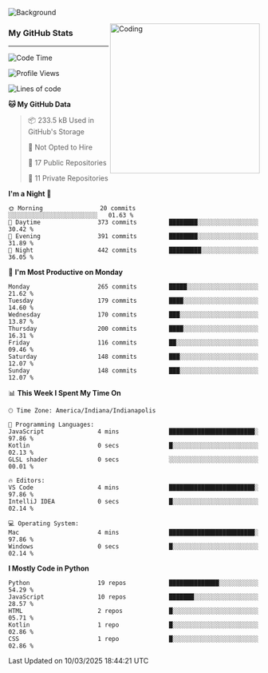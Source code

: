 ![Background](https://github.com/Nguyen-Noah/Nguyen-Noah/assets/112649680/f5d2296f-0508-400c-abcf-47c085708a2a)

<img align="right" alt="Coding" width="300" src="https://cdn.dribbble.com/users/1277312/screenshots/14733298/media/39b1045e593737587dd60e42c8422d1f.gif" >

### My GitHub Stats
---
<!--START_SECTION:waka-->
![Code Time](http://img.shields.io/badge/Code%20Time-483%20hrs%2033%20mins-blue)

![Profile Views](http://img.shields.io/badge/Profile%20Views-0-blue)

![Lines of code](https://img.shields.io/badge/From%20Hello%20World%20I%27ve%20Written-9.9%20million%20lines%20of%20code-blue)

**🐱 My GitHub Data** 

> 📦 233.5 kB Used in GitHub's Storage 
 > 
> 🚫 Not Opted to Hire
 > 
> 📜 17 Public Repositories 
 > 
> 🔑 11 Private Repositories 
 > 
**I'm a Night 🦉** 

```text
🌞 Morning                20 commits          ░░░░░░░░░░░░░░░░░░░░░░░░░   01.63 % 
🌆 Daytime                373 commits         ████████░░░░░░░░░░░░░░░░░   30.42 % 
🌃 Evening                391 commits         ████████░░░░░░░░░░░░░░░░░   31.89 % 
🌙 Night                  442 commits         █████████░░░░░░░░░░░░░░░░   36.05 % 
```
📅 **I'm Most Productive on Monday** 

```text
Monday                   265 commits         █████░░░░░░░░░░░░░░░░░░░░   21.62 % 
Tuesday                  179 commits         ████░░░░░░░░░░░░░░░░░░░░░   14.60 % 
Wednesday                170 commits         ███░░░░░░░░░░░░░░░░░░░░░░   13.87 % 
Thursday                 200 commits         ████░░░░░░░░░░░░░░░░░░░░░   16.31 % 
Friday                   116 commits         ██░░░░░░░░░░░░░░░░░░░░░░░   09.46 % 
Saturday                 148 commits         ███░░░░░░░░░░░░░░░░░░░░░░   12.07 % 
Sunday                   148 commits         ███░░░░░░░░░░░░░░░░░░░░░░   12.07 % 
```


📊 **This Week I Spent My Time On** 

```text
🕑︎ Time Zone: America/Indiana/Indianapolis

💬 Programming Languages: 
JavaScript               4 mins              ████████████████████████░   97.86 % 
Kotlin                   0 secs              █░░░░░░░░░░░░░░░░░░░░░░░░   02.13 % 
GLSL shader              0 secs              ░░░░░░░░░░░░░░░░░░░░░░░░░   00.01 % 

🔥 Editors: 
VS Code                  4 mins              ████████████████████████░   97.86 % 
IntelliJ IDEA            0 secs              █░░░░░░░░░░░░░░░░░░░░░░░░   02.14 % 

💻 Operating System: 
Mac                      4 mins              ████████████████████████░   97.86 % 
Windows                  0 secs              █░░░░░░░░░░░░░░░░░░░░░░░░   02.14 % 
```

**I Mostly Code in Python** 

```text
Python                   19 repos            ██████████████░░░░░░░░░░░   54.29 % 
JavaScript               10 repos            ███████░░░░░░░░░░░░░░░░░░   28.57 % 
HTML                     2 repos             █░░░░░░░░░░░░░░░░░░░░░░░░   05.71 % 
Kotlin                   1 repo              █░░░░░░░░░░░░░░░░░░░░░░░░   02.86 % 
CSS                      1 repo              █░░░░░░░░░░░░░░░░░░░░░░░░   02.86 % 
```




 Last Updated on 10/03/2025 18:44:21 UTC
<!--END_SECTION:waka-->

<!--
**Nguyen-Noah/Nguyen-Noah** is a ✨ _special_ ✨ repository because its `README.md` (this file) appears on your GitHub profile.

Here are some ideas to get you started:

- 🔭 I’m currently working on ...
- 🌱 I’m currently learning ...
- 👯 I’m looking to collaborate on ...
- 🤔 I’m looking for help with ...
- 💬 Ask me about ...
- 📫 How to reach me: ...
- 😄 Pronouns: ...
- ⚡ Fun fact: ...
-->

